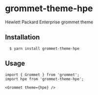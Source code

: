 # grommet-theme-hpe

Hewlett Packard Enterprise grommet theme

## Installation

```
  $ yarn install grommet-theme-hpe
```

## Usage

```
import { Grommet } from 'grommet';
import hpe from 'grommet-theme-hpe';

<Grommet theme={hpe} />
```
